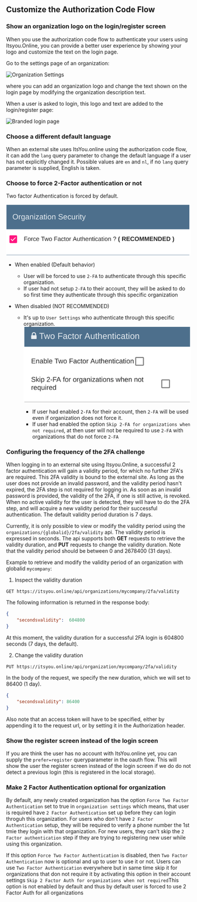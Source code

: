 ## Customize the Authorization Code Flow

### Show an organization logo on the login/register screen

When you use the authorization code flow to authenticate your users using Itsyou.Online, you can provide a better user experience by showing your logo and customize the text on the login page.

Go to the settings page of an organization:

![Organization Settings](OrganizationSettingsTab.png)

where you can add an organization logo and change the text shown on the login page by modifying the organization description text.

When a user is asked to login, this logo and text are added to the login/register page:

![Branded login page](BrandedLoginPage.png)


### Choose a different default language

When an external site uses ItsYou.online using the authorization code flow, it can add the `lang` query parameter to change the default language if a user has not explicitly changed it. Possible values are `en` and `nl`, if no `lang` query parameter is supplied, English is taken.


### Choose to force 2-Factor authentication or not 

Two factor Authentication is forced by default.

![](./2faoptional.png)

- When enabled (Default behavior)
    - User will be forced to use `2-FA` to authenticate through this specific organization.
    - If user had not setup `2-FA` to their account, they will be asked to do so first time they authenticate through this specific organization

- When disabled (NOT RECOMMENDED)
    - It's up to `User Settings` who authenticate through this specific organization.
     ![](user2fa.png)

        - If user had enabled `2-FA` for their account, then `2-FA` will be used even if organization does not force it.
        - If user had enabled the option `Skip 2-FA for organizations when not required`, at then user will not be required to use `2-FA` with organizations that do not force `2-FA`

### Configuring the frequency of the 2FA challenge


When logging in to an external site using Itsyou.Online, a successful 2 factor authentication will gain a validity period, for which no further 2FA's are required. This 2FA validity is bound to the external site. As long as the user does not provide an invalid password, and the validity period hasn't expired, the 2FA step is not required for logging in. As soon as an invalid password is provided, the validity of the 2FA, if one is still active, is revoked. When no active validity for the user is detected, they will have to do the 2FA step, and will acquire a new validity period for their successful authentication. The default validity period duration is 7 days.

Currently, it is only possible to view or modify the validity period using the `organizations/{globalid}/2fa/validity` api. The validity period is expressed in seconds. The api supports both **GET** requests to retrieve the validity duration, and **PUT** requests to change the validity duration. Note that the validity period should be between 0 and 2678400 (31 days).

Example to retrieve and modify the validity period of an organization with globalid `mycompany`:

1. Inspect the validity duration
```
GET https://itsyou.online/api/organizations/mycompany/2fa/validity
```
The following information is returned in the response body:
```json
{
    "secondsvalidity":  604800
}
```
At this moment, the validity duration for a successful 2FA login is 604800 seconds (7 days, the default).

2. Change the validity duration
```
PUT https://itsyou.online/api/organization/mycompany/2fa/validity
```
In the body of the request, we specify the new duration, which we will set to 86400 (1 day).
```json
{
    "secondsvalidity": 86400
}
```
Also note that an access token will have to be specified, either by appending it to the request url, or by setting it in the Authorization header.

### Show the register screen instead of the login screen

If you are think the user has no account with ItsYou.online yet, you can supply the `prefer=register` queryparameter in the oauth flow. This will show the user the register screen instead of the login screen if we do do not detect a previous login (this is registered in the local storage).

### Make 2 Factor Authentication optional for organization

By default, any newly created organization has the option 
`Force Two Factor Authentication` set to true in `organization settings`
which means, that user is required have `2 Factor Authentication` set up 
before they can login throguh this organization.
For users who don't have `2 Factor Authentication` setup, they will be required to verify a phone number the 1st tmie they login with that organization.
For new users, they can't skip the `2 Factor authentication` step if they are trying to registering new user while using this organization.

If this option `Force Two Factor Authentication` is disabled, then `Two Factor Authentication` now is optional and up to user to use it or not.
Users can use `Two Factor Authentication` everywhere but in same time skip it for organizations that don not require it by activating this option in their account settings
`Skip 2 Factor Auth for organizations when not required`This option is not enabled by default and thus by default user is forced to use 2 Factor Auth for all organizations


